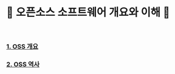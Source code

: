 # :palm_tree: 오픈소스 소프트웨어 개요와 이해 :palm_tree:

<br>

### [ 1. OSS 개요 ](https://github.com/groupFive/5JO-REPOSITORY/blob/main/%EC%98%A4%ED%94%88%EC%86%8C%EC%8A%A4%EC%86%8C%ED%94%84%ED%8A%B8%EC%9B%A8%EC%96%B4%20%EA%B0%9C%EC%9A%94%EC%99%80%20%EC%9D%B4%ED%95%B4/OSS%20%EA%B0%9C%EC%9A%94.md) 

### [ 2. OSS 역사 ](https://github.com/groupFive/5JO-REPOSITORY/blob/main/OSS%20%EB%B3%B4%EA%B3%A0%EC%84%9C/OSS%20%EC%97%AD%EC%82%AC.md)

